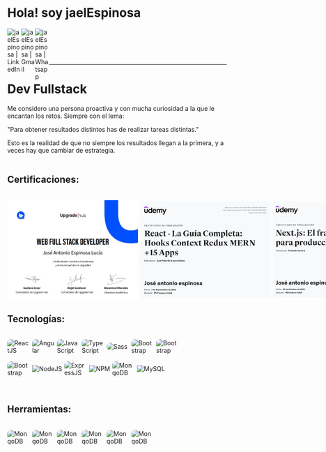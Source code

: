 # Hola! soy jaelEspinosa

[<img align='left' alt=' jaelEspinosa | LinkedIn' width='32px' src='https://cdn.icon-icons.com/icons2/31/PNG/256/sociallinkedin_member_2751.png' />][linkedin]
[<img align='left' alt=' jaelEspinosa | Gmail' width='32px' src='https://cdn.icon-icons.com/icons2/1381/PNG/512/gmail_93551.png' />][Gmail]
[<img align='left' alt=' jaelEspinosa | Whatsapp' width='32px' src='https://cdn.icon-icons.com/icons2/41/PNG/128/whatsappmessage_conversation_whatsap_7149.png' />][whatsapp]

<br/>
<br/>
<br/>
<br/>
<hr/>

# Dev Fullstack

 Me considero una persona proactiva y con mucha curiosidad a la que le encantan los retos. Siempre con el lema: 
 
 "Para obtener resultados distintos has de realizar tareas distintas."

Esto es la realidad de que no siempre los resultados llegan a la primera,  y a veces hay que cambiar de estrategia.
<br/>
<br/>

## Certificaciones:
<br/>
<div style="display:flex; flex-direction: row; justify-content:flex-start; align-items:center; gap: 5px">
<img alt='Upgrade' src='./img/upgradeHub.jpg' style = 'width:300px;border-radius: 8px' />
<img alt='Upgrade' src='./img/reactUdemy.jpg' style = 'width:300px;border-radius: 8px' />
<img alt='Upgrade' src='./img/nextUdemy.jpg' style = 'width:300px;border-radius: 8px' />
</div>

## Tecnologías:
<br/>
<div style="display:flex; flex-direction: row; justify-content:flex-start; align-items:center; gap: 5px">
<img alt='ReactJS' src='https://sigdeletras.com/images/blog/202004_react_leaflet/react.png' style = 'width:52px;border-radius: 8px' />
<img alt='Angular' src='https://blog.e-saurio.com/content/images/2023/02/the-seo-guide-to-angular.png' style = 'width:52px;border-radius: 8px' />
<img alt='JavaScript' src='https://arielfuggini.com/static/29a9f86a9bd7efd96ee9ce8b13124303/a41d1/javascript.jpg' style = 'width:52px;border-radius: 8px'  />
<img alt='TypeScript' src='https://cdn.thenewstack.io/media/2022/01/10b88c68-typescript-logo.png' style = 'width:52px;border-radius: 8px'/>
<img alt='Sass' src="https://i0.wp.com/techprimelab.com/wp-content/uploads/2020/06/SCSS-or-CSS.jpg?fit=1024%2C576&ssl=1" style = 'width:52px;border-radius: 8px' />
<img alt='Bootstrap' src='https://getbootstrap.com/docs/5.3/assets/brand/bootstrap-social.png' style = 'width:52px;border-radius: 8px' />
<img alt='Bootstrap' src='https://res.cloudinary.com/practicaldev/image/fetch/s--hNNbPNwB--/c_imagga_scale,f_auto,fl_progressive,h_420,q_auto,w_1000/https://dev-to-uploads.s3.amazonaws.com/i/ilxs4qnlqlvvai9nm7vg.png' style = 'width:52px;border-radius: 8px' />
</div>

<br/>
<div style="display:flex; flex-direction: row; justify-content:flex-start; align-items:center; gap: 5px">
<img alt='Bootstrap' src='https://cdn-media-1.freecodecamp.org/images/1*FDNeKIUeUnf0XdqHmi7nsw.png' style = 'width:52px;border-radius: 8px' />
<img alt='NodeJS' src='https://img.shields.io/badge/-NodeJs-339933?logo=Nodejs&logoColor=white&style=plastic' />
<img alt='ExpressJS' src='https://miro.medium.com/v2/resize:fit:365/1*Jr3NFSKTfQWRUyjblBSKeg.png' style = 'width:52px;border-radius: 8px' />
<img alt='NPM' src='https://img.shields.io/badge/-NPM-CB3837?style=flat&logo=npm&logoColor=white&style=plastic' />
<img alt='MongoDB' src='https://webimages.mongodb.com/_com_assets/cms/kuzt9r42or1fxvlq2-Meta_Generic.png' style = 'width:52px;border-radius: 8px' />
<img alt='MySQL' src='https://img.shields.io/badge/-MySQL-4479A1?logo=mysql&logoColor=white&style=plastic' />
</div>
<br/>
<br/>



## Herramientas:
<br/>
<div style="display:flex; flex-direction: row; justify-content:flex-start; align-items:center; gap: 5px">
<img alt='MongoDB' src='https://res.cloudinary.com/practicaldev/image/fetch/s--sWV8Y0kc--/c_imagga_scale,f_auto,fl_progressive,h_900,q_auto,w_1600/https://dev-to-uploads.s3.amazonaws.com/i/kml9j34p9taplrnqtcez.jpg' style = 'width:52px;border-radius: 8px' />
<img alt='MongoDB' src='https://www.solucionex.com/sites/default/files/posts/imagen/git.jpg' style = 'width:52px;border-radius: 8px' />
<img alt='MongoDB' src='https://www.sngular.com/wp-content/uploads/2021/12/postman-logo-vert-2018.jpg' style = 'width:52px;border-radius: 8px' />
<img alt='MongoDB' src='https://hackernoon.imgix.net/images/4bi340g.jpg' style = 'width:52px;border-radius: 8px' />
<img alt='MongoDB' src='https://depor.com/resizer/j85pMfWyvmgc1ZcosJsqhp0bu5E=/580x330/smart/filters:format(jpeg):quality(75)/cloudfront-us-east-1.images.arcpublishing.com/elcomercio/2SNG5DJCANCFHEWZEYYGAMNY7U.jpg' style = 'width:52px;border-radius: 8px' />
<img alt='MongoDB' src='https://res.cloudinary.com/hevo/image/upload/f_auto,q_auto/v1644903699/hevo-learn/MongoDB-Compass-Mac-MongoDB-Compass-Logo.png?_i=AA' style = 'width:52px;border-radius: 8px' />
</div>
<br/>
<br/>





[linkedin]:https://www.linkedin.com/in/jose-antonio-espinosa-lucia/
[Gmail]: mailto:jaelespinosa@gmail.com
[whatsapp]: https://wa.me/34659795230



